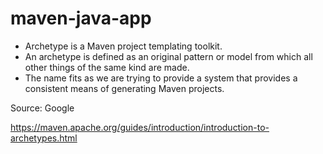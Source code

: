 # maven-java-app

* Archetype is a Maven project templating toolkit. 
* An archetype is defined as an original pattern or model from which all other things of the same kind are made. 
* The name fits as we are trying to provide a system that provides a consistent means of generating Maven projects.

Source: Google

https://maven.apache.org/guides/introduction/introduction-to-archetypes.html
